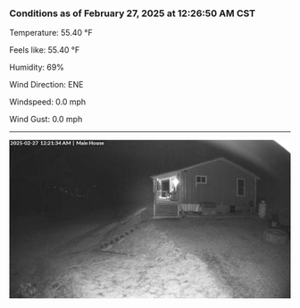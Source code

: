 ### Conditions as of February 27, 2025 at 12:26:50 AM CST 

Temperature: 55.40 &deg;F

Feels like: 55.40 &deg;F

Humidity: 69%

Wind Direction: ENE

Windspeed: 0.0 mph

Wind Gust: 0.0 mph

---

<img src="./images/latest.jpeg"/>

